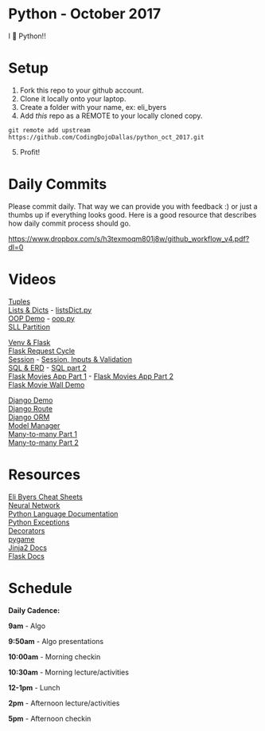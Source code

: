 Python - October 2017
====================
I :snake: Python!!

# Setup
 1. Fork this repo to your github account.
 2. Clone it locally onto your laptop.
 3. Create a folder with your name, ex: eli_byers
 4. Add *this* repo as a REMOTE to your locally cloned copy.
 ```
 git remote add upstream https://github.com/CodingDojoDallas/python_oct_2017.git
 ```
 5. Profit!
 
# Daily Commits

Please commit daily. That way we can provide you with feedback :) or just a thumbs up if everything looks good. Here is a good resource that describes how daily commit process should go.

https://www.dropbox.com/s/h3texmoqm801j8w/github_workflow_v4.pdf?dl=0

# Videos
[Tuples](https://youtu.be/4gZ9j7Sa41A)<br>
[Lists & Dicts](https://youtu.be/O6rBIfDa2mE) \- [listsDict.py](files/listDict.py)<br>
[OOP Demo](https://youtu.be/jPTmGJghqqU) \- [oop.py](files/oop.py)<br>
[SLL Partition](https://youtu.be/IYab5H9-ExE) <br>

[Venv & Flask](https://youtu.be/HPMYjfq55uU)<br>
[Flask Request Cycle](https://youtu.be/BN8-QE1xOrQ)<br>
[Session](https://youtu.be/69cjBorGHV4) \- [Session, Inputs & Validation](https://youtu.be/fPW86BvngsM)<br>
[SQL & ERD](https://youtu.be/dZdeWaciwjo) \- [SQL part 2](https://youtu.be/FzuHhBf__8w) <br>
[Flask Movies App Part 1](https://youtu.be/u00l82iNiKM) \- [Flask Movies App Part 2](https://youtu.be/-5lvYD1dyA8)<br>
[Flask Movie Wall Demo](https://youtu.be/GiDypyXdGic) <br>

[Django Demo](https://youtu.be/l84zkNT_oiQ) <br>
[Django Route](https://youtu.be/EjPY_SmJdR4) <br>
[Django ORM](https://youtu.be/TjdGOdPYA8s) <br>
[Model Manager](https://youtu.be/6LMTlzRUMrY) <br>
[Many-to-many Part 1](https://youtu.be/moLm9YTAFrc) <br>
[Many-to-many Part 2](https://youtu.be/wJRJSIijHXs) <br>

# Resources
[Eli Byers Cheat Sheets](https://github.com/eli-byers/Cheat_Sheets)<br>
[Neural Network](https://medium.com/technology-invention-and-more/how-to-build-a-simple-neural-network-in-9-lines-of-python-code-cc8f23647ca1)<br>
[Python Language Documentation](https://docs.python.org/2/reference/index.html) <br>
[Python Exceptions](https://docs.python.org/2/library/exceptions.html)<br>
[Decorators](https://wiki.python.org/moin/PythonDecorators)<br>
[pygame](https://www.pygame.org/)<br>
[Jinja2 Docs](http://jinja.pocoo.org/docs/2.9/)<br>
[Flask Docs](http://flask.pocoo.org/docs/0.12/)<br>


# Schedule

**Daily Cadence:**

**9am** - Algo

**9:50am** - Algo presentations

**10:00am** - Morning checkin

**10:30am** - Morning lecture/activities

**12-1pm** - Lunch

**2pm** - Afternoon lecture/activities

**5pm** - Afternoon checkin
